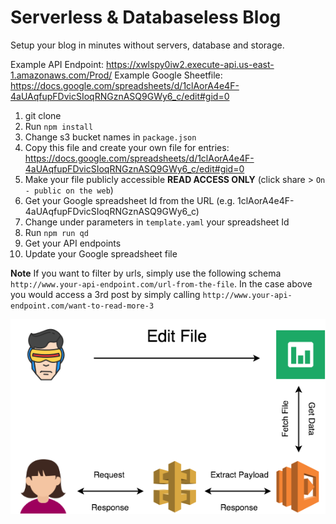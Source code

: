 # Serverless & Databaseless Blog
Setup your blog in minutes without servers, database and storage.

Example API Endpoint: https://xwlspy0iw2.execute-api.us-east-1.amazonaws.com/Prod/
Example Google Sheetfile: https://docs.google.com/spreadsheets/d/1clAorA4e4F-4aUAqfupFDvicSIoqRNGznASQ9GWy6_c/edit#gid=0

1. git clone
2. Run `npm install`
3. Change s3 bucket names in `package.json`
4. Copy this file and create your own file for entries: https://docs.google.com/spreadsheets/d/1clAorA4e4F-4aUAqfupFDvicSIoqRNGznASQ9GWy6_c/edit#gid=0
5. Make your file publicly accessible **READ ACCESS ONLY** (click share > `On - public on the web`)
6. Get your Google spreadsheet Id from the URL (e.g. 1clAorA4e4F-4aUAqfupFDvicSIoqRNGznASQ9GWy6_c)
7. Change under parameters in `template.yaml` your spreadsheet Id
8. Run `npm run qd`
9. Get your API endpoints
10. Update your Google spreadsheet file


**Note** If you want to filter by urls, simply use the following schema `http://www.your-api-endpoint.com/url-from-the-file`. In the case above you would access a 3rd post by simply calling `http://www.your-api-endpoint.com/want-to-read-more-3`

![Flow](./images/databaseless-serverless-blog.png)


